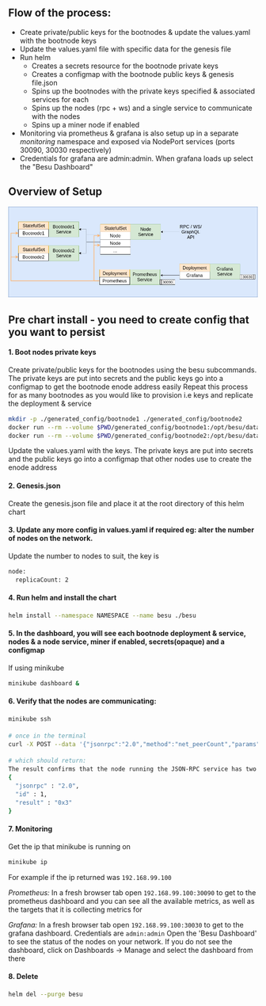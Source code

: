 
## Flow of the process:
- Create private/public keys for the bootnodes & update the values.yaml with the bootnode keys
- Update the values.yaml file with specific data for the genesis file
- Run helm
  - Creates a secrets resource for the bootnode private keys
  - Creates a configmap with the bootnode public keys & genesis file.json
  - Spins up the bootnodes with the private keys specified & associated services for each
  - Spins up the nodes (rpc + ws) and a single service to communicate with the nodes
  - Spins up a miner node if enabled
- Monitoring via prometheus & grafana is also setup up in a separate *monitoring* namespace and exposed via NodePort services (ports 30090, 30030 respectively)
- Credentials for grafana are admin:admin. When grafana loads up select the "Besu Dashboard"

## Overview of Setup
![Image ethash](../../../images/ethash.png)


## Pre chart install - you need to create config that you want to persist

#### 1. Boot nodes private keys
Create private/public keys for the bootnodes using the besu subcommands. The private keys are put into secrets and the public keys go into a configmap to get the bootnode enode address easily
Repeat this process for as many bootnodes as you would like to provision i.e keys and replicate the deployment & service

```bash
mkdir -p ./generated_config/bootnode1 ./generated_config/bootnode2
docker run --rm --volume $PWD/generated_config/bootnode1:/opt/besu/data pegasyseng/besu:develop --data-path /opt/besu/data public-key export --to /opt/besu/data/key.pub
docker run --rm --volume $PWD/generated_config/bootnode2:/opt/besu/data pegasyseng/besu:develop --data-path /opt/besu/data public-key export --to /opt/besu/data/key.pub
```

Update the values.yaml with the keys. The private keys are put into secrets and the public keys go into a configmap that other nodes use to create the enode address

#### 2. Genesis.json
Create the genesis.json file and place it at the root directory of this helm chart

#### 3. Update any more config in values.yaml if required eg: alter the number of nodes on the network.
Update the number to nodes to suit, the key is
```bash
node:
  replicaCount: 2
```

#### 4. Run helm and install the chart
```bash
helm install --namespace NAMESPACE --name besu ./besu
```

#### 5. In the dashboard, you will see each bootnode deployment & service, nodes & a node service, miner if enabled, secrets(opaque) and a configmap

If using minikube
```bash
minikube dashboard &
```

#### 6. Verify that the nodes are communicating:
```bash
minikube ssh

# once in the terminal
curl -X POST --data '{"jsonrpc":"2.0","method":"net_peerCount","params":[],"id":1}' <BESU_NODE_SERVICE_HOST>:8545

# which should return:
The result confirms that the node running the JSON-RPC service has two peers:
{
  "jsonrpc" : "2.0",
  "id" : 1,
  "result" : "0x3"
}

```

#### 7. Monitoring
Get the ip that minikube is running on
```bash
minikube ip
```

For example if the ip returned was `192.168.99.100`

*Prometheus:*
In a fresh browser tab open `192.168.99.100:30090` to get to the prometheus dashboard and you can see all the available metrics, as well as the targets that it is collecting metrics for

*Grafana:*
In a fresh browser tab open `192.168.99.100:30030` to get to the grafana dashboard. Credentials are `admin:admin` Open the 'Besu Dashboard' to see the status of the nodes on your network. If you do not see the dashboard, click on Dashboards -> Manage and select the dashboard from there


#### 8. Delete
```bash
helm del --purge besu

```
